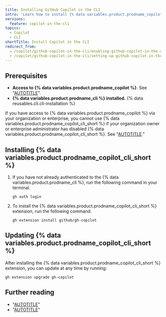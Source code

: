 ```yaml
---
title: Installing GitHub Copilot in the CLI
intro: 'Learn how to install {% data variables.product.prodname_copilot_cli_short %} so that you can get suggestions and explanations for the command line.'
versions:
  feature: copilot-in-the-cli
topics:
  - Copilot
  - CLI
shortTitle: Install Copilot in the CLI
redirect_from:
  - /copilot/github-copilot-in-the-cli/enabling-github-copilot-in-the-cli
  - /copilot/github-copilot-in-the-cli/setting-up-github-copilot-in-the-cli
---
```


## Prerequisites

* **Access to {% data variables.product.prodname_copilot %}**. See "[AUTOTITLE](/copilot/about-github-copilot#getting-access-to-github-copilot)".
* **{% data variables.product.prodname_cli %} installed.** {% data reusables.cli.cli-installation %}

If you have access to {% data variables.product.prodname_copilot %} via your organization or enterprise, you cannot use {% data variables.product.prodname_copilot_cli_short %} if your organization owner or enterprise administrator has disabled {% data variables.product.prodname_copilot_cli_short %}. See "[AUTOTITLE](/copilot/managing-github-copilot-in-your-organization/managing-policies-and-features-for-copilot-in-your-organization)."

## Installing {% data variables.product.prodname_copilot_cli_short %}

1. If you have not already authenticated to the {% data variables.product.prodname_cli %}, run the following command in your terminal.

   ```shell copy
   gh auth login
   ```

1. To install the {% data variables.product.prodname_copilot_cli_short %} extension, run the following command.

   ```shell copy
   gh extension install github/gh-copilot
   ```

## Updating {% data variables.product.prodname_copilot_cli_short %}

After installing the {% data variables.product.prodname_copilot_cli_short %} extension, you can update at any time by running:

```shell copy
gh extension upgrade gh-copilot
```

## Further reading

* "[AUTOTITLE](/copilot/github-copilot-in-the-cli/using-github-copilot-in-the-cli)"
* "[AUTOTITLE](/copilot/github-copilot-in-the-cli/configuring-github-copilot-in-the-cli)"
